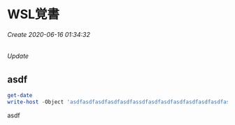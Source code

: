 # WSL覚書
###### Create 2020-06-16 01:34:32
###### Update 

## asdf

```powershell hoge.ps1 {.Line-Number .copy .scroll}
get-date 
write-host -Object 'asdfasdfasdfasdfasdfassdfasdfasdfasdfasdfasdfasdfasdfasdfasdfasdfasdfasdfasdfasdfasdfasdfasdfasdfasdfasdfasdfasdfasdfasdfasdf'
```

asdf
